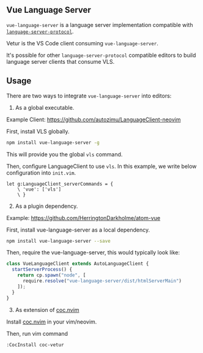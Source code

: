 ## Vue Language Server

`vue-language-server` is a language server implementation compatible with [`language-server-protocol`](https://github.com/Microsoft/language-server-protocol).

Vetur is the VS Code client consuming `vue-language-server`.

It's possible for other `language-server-protocol` compatible editors to build language server clients that consume VLS.

## Usage

There are two ways to integrate `vue-language-server` into editors:

1. As a global executable.

Example Client: https://github.com/autozimu/LanguageClient-neovim

First, install VLS globally.

```bash
npm install vue-language-server -g
```

This will provide you the global `vls` command.

Then, configure LanguageClient to use `vls`. In this example, we write below configuration into `init.vim`.

```vim
let g:LanguageClient_serverCommands = {
    \ 'vue': ['vls']
    \ }
```

2. As a plugin dependency.

Example: https://github.com/HerringtonDarkholme/atom-vue

First, install vue-language-server as a local dependency.

```bash
npm install vue-language-server --save
```

Then, require the vue-language-server, this would typically look like:

```ts
class VueLanguageClient extends AutoLanguageClient {
  startServerProcess() {
    return cp.spawn("node", [
      require.resolve("vue-language-server/dist/htmlServerMain")
    ]);
  }
}
```

3. As extension of [coc.nvim](https://github.com/neoclide/coc.nvim)

Install [coc.nvim](https://github.com/neoclide/coc.nvim) in your vim/neovim.

Then, run vim command

```
:CocInstall coc-vetur
```
